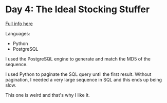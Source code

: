 # Day 4: The Ideal Stocking Stuffer

[Full info here](https://adventofcode.com/2015/day/4)

Languages:
* Python
* PostgreSQL

I used the PostgreSQL engine to generate and match the MD5 of the sequence.

I used Python to paginate the SQL query until the first result. Without pagination,
I needed a very large sequence in SQL and this ends up being slow.

This one is weird and that's why I like it.
